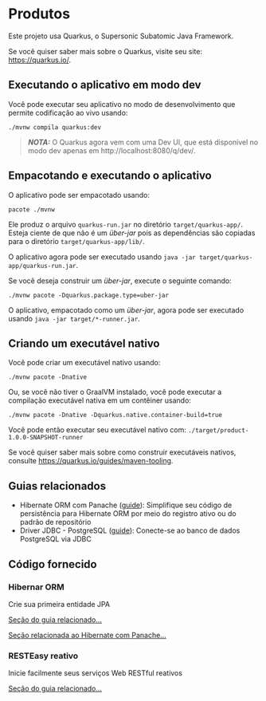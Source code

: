 # Produtos

Este projeto usa Quarkus, o Supersonic Subatomic Java Framework.

Se você quiser saber mais sobre o Quarkus, visite seu site: https://quarkus.io/.

## Executando o aplicativo em modo dev

Você pode executar seu aplicativo no modo de desenvolvimento que permite codificação ao vivo usando:
```script de shell
./mvnw compila quarkus:dev
```

> **_NOTA:_** O Quarkus agora vem com uma Dev UI, que está disponível no modo dev apenas em http://localhost:8080/q/dev/.

## Empacotando e executando o aplicativo

O aplicativo pode ser empacotado usando:
```script de shell
pacote ./mvnw
```
Ele produz o arquivo `quarkus-run.jar` no diretório `target/quarkus-app/`.
Esteja ciente de que não é um _über-jar_ pois as dependências são copiadas para o diretório `target/quarkus-app/lib/`.

O aplicativo agora pode ser executado usando `java -jar target/quarkus-app/quarkus-run.jar`.

Se você deseja construir um _über-jar_, execute o seguinte comando:
```script de shell
./mvnw pacote -Dquarkus.package.type=uber-jar
```

O aplicativo, empacotado como um _über-jar_, agora pode ser executado usando `java -jar target/*-runner.jar`.

## Criando um executável nativo

Você pode criar um executável nativo usando:
```script de shell
./mvnw pacote -Dnative
```

Ou, se você não tiver o GraalVM instalado, você pode executar a compilação executável nativa em um contêiner usando:
```script de shell
./mvnw pacote -Dnative -Dquarkus.native.container-build=true
```

Você pode então executar seu executável nativo com: `./target/product-1.0.0-SNAPSHOT-runner`

Se você quiser saber mais sobre como construir executáveis nativos, consulte https://quarkus.io/guides/maven-tooling.

## Guias relacionados

- Hibernate ORM com Panache ([guide](https://quarkus.io/guides/hibernate-orm-panache)): Simplifique seu código de persistência para Hibernate ORM por meio do registro ativo ou do padrão de repositório
- Driver JDBC - PostgreSQL ([guide](https://quarkus.io/guides/datasource)): Conecte-se ao banco de dados PostgreSQL via JDBC

## Código fornecido

### Hibernar ORM

Crie sua primeira entidade JPA

[Seção do guia relacionado...](https://quarkus.io/guides/hibernate-orm)

[Seção relacionada ao Hibernate com Panache...](https://quarkus.io/guides/hibernate-orm-panache)


### RESTEasy reativo

Inicie facilmente seus serviços Web RESTful reativos

[Seção do guia relacionado...](https://quarkus.io/guides/getting-started-reactive#reactive-jax-rs-resources)
